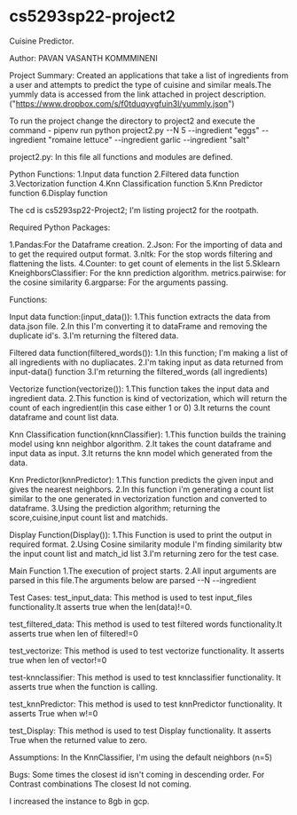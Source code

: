 # cs5293sp22-project2

Cuisine Predictor.

Author: PAVAN VASANTH KOMMMINENI

Project Summary: Created an  applications that take a list of ingredients from a user and attempts to predict the type of cuisine and similar meals.The yummly data is accessed from the link attached in project description.("https://www.dropbox.com/s/f0tduqyvgfuin3l/yummly.json")

To run the project change the directory to project2 and execute the command -
pipenv run python project2.py --N 5 --ingredient "eggs"  --ingredient "romaine lettuce"   --ingredient garlic --ingredient "salt"

project2.py: In this file all functions and modules are defined.

Python Functions:
1.Input data function
2.Filtered data function
3.Vectorization function
4.Knn Classification function
5.Knn Predictor function
6.Display function

The cd is cs5293sp22-Project2; I'm listing project2 for the rootpath.

Required Python Packages:

1.Pandas:For the Dataframe creation.
2.Json: For the importing of data and to get the required output format.
3.nltk: For the stop words filtering and flattening the lists.
4.Counter: to get count of elements in the list
5.Sklearn
  KneighborsClassifier: For the knn prediction algorithm.
  metrics.pairwise: for the cosine similarity
6.argparse: For the arguments passing.

Functions:

Input data function:(input_data()):
1.This function extracts the data from data.json file.
2.In this I'm converting it to dataFrame and removing the duplicate id's.
3.I'm returning the filtered data.

Filtered data function(filtered_words()):
1.In this function; I'm making a list of all ingredients with no dupliacates.
2.I'm taking input as data returned from input-data() function
3.I'm returning the filtered_words (all ingredients)

Vectorize function(vectorize()):
1.This function takes the input data and ingredient data.
2.This function is kind of vectorization, which will return the count of each ingredient(in this case either 1 or 0)
3.It returns the count dataframe and count list data.

Knn Classification function(knnClassifier):
1.This function builds the training model using knn neighbor algorithm.
2.It takes the count dataframe and input data as input.
3.It returns the knn model which generated from the data.

Knn Predictor(knnPredictor):
1.This function predicts the given input and gives the nearest neighbors.
2.In this function i'm generating a count list similar to the one generated in vectorization function and converted to dataframe.
3.Using the prediction algorithm; returning the score,cuisine,input count list and matchids.

Display Function(Display()):
1.This Function is used to print the output in required format.
2.Using Cosine similarity module I'm finding similarity btw the input count list and match_id list
3.I'm returning zero for the test case.

Main Function
1.The execution of project starts.
2.All input arguments are parsed in this file.The arguments below are parsed
--N --ingredient

Test Cases:
test_input_data:
This method is used to test input_files functionality.It asserts true when the len(data)!=0.

test_filtered_data:
This method is used to test filtered words functionality.It asserts true when len of filtered!=0

test_vectorize:
This method is used to test vectorize functionality. It asserts true when len of vector!=0

test-knnclassifier:
This method is used to test knnclassifier functionality. It asserts true when the function is calling.

test_knnPredictor:
This method is used to test knnPredictor functionality. It asserts True when w!=0

test_Display:
This method is used to test Display functionality. It asserts True when the returned value to zero.

Assumptions:
In the KnnClassifier, I'm using the default neighbors (n=5)

Bugs:
Some times the closest id isn't coming in descending order.
For Contrast combinations The closest Id not coming.

I increased the instance to 8gb in gcp.

